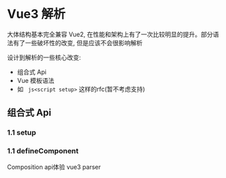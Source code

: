 # Vue3 解析
大体结构基本完全兼容 Vue2, 在性能和架构上有了一次比较明显的提升。部分语法有了一些破坏性的改变, 但是应该不会很影响解析
<br>

设计到解析的一些核心改变:
- 组合式 Api
- Vue 模板语法
- 如 ``` js<script setup>``` 这样的rfc(暂不考虑支持)

## 组合式 Api

### 1.1 setup


### 1.1 defineComponent
Composition api体验
vue3 parser

<br>




<br>
<br>
